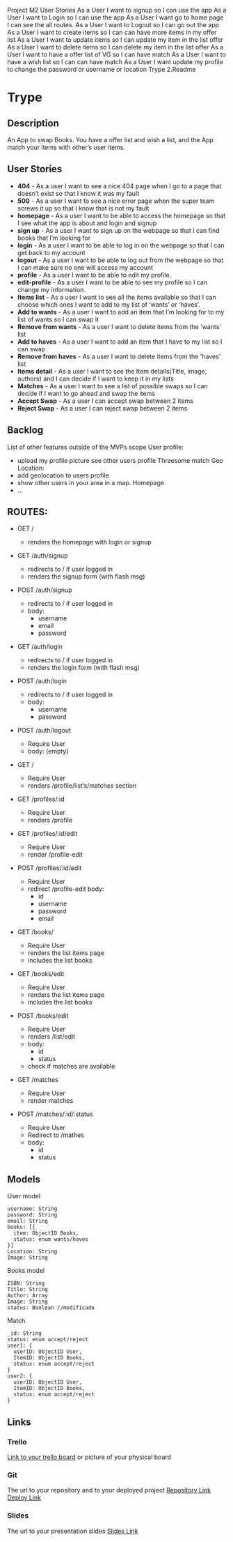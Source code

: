 Project M2
User Stories
As a User I want to signup so I can use the app
As a User I want to Login so I can use the app
As a User I want go to home page I can see the all routes.
As a User I want to Logout so I can go out the app
As a User I want to create items so I can can have more items in my offer list
As a User I want to update items so I can update my item in the list offer
As a User I want to delete items so I can delete my item in the list offer
As a User I want to have a offer list of VG so I can have match 
As a User I want to have a wish list so I can can have match
As a User I want update my profile to change the password or username or location
Trype
2.Readme
# Trype
## Description
An App to swap Books. You have a offer list and wish a list, and the App match your items with other’s user items.
 
## User Stories
- **404** - As a user I want to see a nice 404 page when I go to a page that doesn’t exist so that I know it was my fault 
- **500** - As a user I want to see a nice error page when the super team screws it up so that I know that is not my fault
- **homepage** - As a user I want to be able to access the homepage so that I see what the app is about and login and signup
- **sign up** - As a user I want to sign up on the webpage so that I can find books that I’m looking for
- **login** - As a user I want to be able to log in on the webpage so that I can get back to my account
- **logout** - As a user I want to be able to log out from the webpage so that I can make sure no one will access my account
- **profile** - As a user I want to be able to edit my profile.
- **edit-profile** - As a user I want to be able to see my profile so I can change my information.
- **Items list** - As a user I want to see all the items available so that I can choose which ones I want to add to my list of ‘wants’ or ‘haves’.
- **Add to wants** - As a user I want to add an item that I’m looking for to my list of wants so I can swap it
- **Remove from wants** - As a user I want to delete items from the 'wants' list
- **Add to haves** - As a user I want to add an item that I have to my list so I can swap
- **Remove from haves** - As a user I want to delete items from the 'haves' list
- **Items detail** - As a user I want to see the Item details(Title, image, authors) and I can decide if I want to keep it in my lists
- **Matches** - As a user I want to see a list of possible swaps so I can decide if I want to go ahead and swap the items
- **Accept Swap** - As a user I can accept swap between 2 items
- **Reject Swap** - As a user I can reject swap between 2 items
## Backlog
List of other features outside of the MVPs scope
User profile:
- upload my profile picture
see other users profile
Threesome match
Geo Location:
- add geolocation to users profile
- show other users in your area in a map.
Homepage
- ...
## ROUTES:
- GET / 
  - renders the homepage with login or signup
- GET /auth/signup
  - redirects to / if user logged in
  - renders the signup form (with flash msg)
- POST /auth/signup
  - redirects to / if user logged in
  - body:
    - username
    - email
    - password
- GET /auth/login
  - redirects to / if user logged in
  - renders the login form (with flash msg)
- POST /auth/login
  - redirects to / if user logged in
  - body:
    - username
    - password
- POST /auth/logout
  - Require User
  - body: (empty)
- GET /
  - Require User
  - renders /profile/list’s/matches section
- GET /profiles/:id
  - Require User
  - renders /profile
  
- GET /profiles/:id/edit
  - Require User
  - render /profile-edit
- POST /profiles/:id/edit
  - Require User
  - redirect /profile-edit
  body: 
    - id
    - username
    - password
    - email
- GET /books/
  - Require User
  - renders the list items page
  - includes the list books
- GET /books/edit
  - Require User
  - renders the list items page
  - includes the list books
- POST /books/edit 
  - Require User
  - renders /list/edit
  - body: 
    - id
    - status
  - check if matches are available
- GET /matches
  - Require User
  - render matches
 
- POST /matches/:id/:status
  - Require User
  - Redirect to /mathes
  - body: 
    - id
    - status
  
## Models
User model
 
```
username: String
password: String
email: String
books: [{
  item: ObjectID Books,
  status: enum wants/haves
}]
Location: String
Image: String
```
Books model
```
ISBN: String
Title: String
Author: Array
Image: String
status: Boolean //modificado
``` 
Match
```
_id: String
status: enum accept/reject
user1: {
  userID: ObjectID User, 
  ItemID: ObjectID Books,
  status: enum accept/reject
}
user2: {
  userID: ObjectID User, 
  ItemID: ObjectID Books,
  status: enum accept/reject
}
```
## Links
### Trello
[Link to your trello board](https://trello.com) or picture of your physical board
### Git
The url to your repository and to your deployed project
[Repository Link](http://github.com)
[Deploy Link](http://heroku.com)
### Slides
The url to your presentation slides
[Slides Link](http://slides.com)